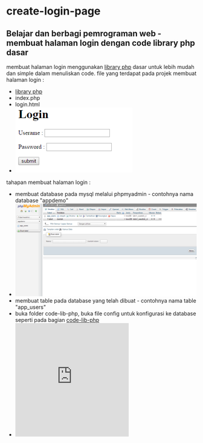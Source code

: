 # create-login-page
Belajar dan berbagi pemrograman web - membuat halaman login dengan code library php dasar
-----------------------------------------------------------------------------------------
membuat halaman login menggunakan <a href="https://github.com/dwilanang/code-lib-php/archive/master.zip">library php</a> dasar untuk lebih mudah dan simple dalam menuliskan code.
file yang terdapat pada projek membuat halaman login :
- <a href="https://github.com/dwilanang/code-lib-php/archive/master.zip">library php</a>
- index.php
- login.html
- <img src="create-login-page.png" />

tahapan membuat halaman login :
- membuat database pada mysql melalui phpmyadmin - contohnya nama database "appdemo"
- <img src="database.png" />
- membuat table pada database yang telah dibuat - contohnya nama table "app_users"
- buka folder code-lib-php, buka file config untuk konfigurasi ke database seperti pada bagian <a href="https://github.com/dwilanang/code-lib-php">code-lib-php</a>
- <iframe width="300" height="300" src="https://www.youtube.com/embed/n7Y30hpV_AA" frameborder="0" allowfullscreen></iframe>
